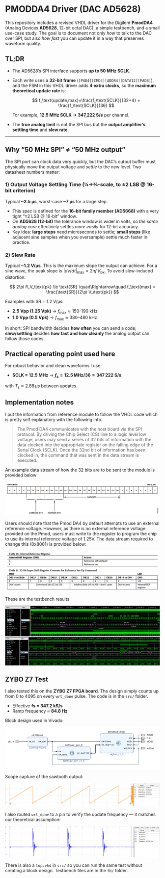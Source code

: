 # PMODDA4 Driver (DAC AD5628)

This repository includes a revised VHDL driver for the Digilent **PmodDA4** (Analog Devices **AD5628**, 12-bit octal DAC), a simple testbench, and a small use-case study. The goal is to document not only *how* to talk to the DAC over SPI, but also *how fast* you can update it in a way that preserves waveform quality.

## TL;DR

* The AD5628’s SPI interface supports **up to 50 MHz SCLK**.
* Each write uses a **32-bit frame** (`[PAD4][CMD4][ADDR4][DATA12][PAD8]`), and the FSM in this VHDL driver adds **4 extra clocks**, so the **maximum theoretical update rate** is:

  $$
  f_\text{update,max}=\frac{f_\text{SCLK}}{32+4} = \frac{f_\text{SCLK}}{36}
  $$

  For example, **12.5 MHz SCLK → 347,222 S/s** per channel.
* The **true analog limit** is not the SPI bus but the **output amplifier’s settling time** and **slew rate**.

---

## Why “50 MHz SPI” ≠ “50 MHz output”

The SPI port can clock data very quickly, but the DAC’s output buffer must physically move the output voltage and *settle* to the new level. Two datasheet numbers matter:

### 1) Output Voltage Settling Time (¼→¾-scale, to ±2 LSB @ 16-bit criterion)

Typical **~2.5 µs**, worst-case **~7 µs** for a large step.

* This spec is defined for the **16-bit family member (AD5668)** with a very tight “±2 LSB @ 16-bit” window.
* On **AD5628 (12-bit)** the tolerance window is wider in volts, so *the same analog core* effectively settles *more easily* for 12-bit accuracy.
* Key idea: **large steps** need microseconds to settle; **small steps** (like adjacent sine samples when you oversample) settle much faster in practice.

### 2) Slew Rate

Typical **~1.2 V/µs**. This is the maximum slope the output can achieve.
For a sine wave, the peak slope is $\lvert dv/dt\rvert_\text{max} = 2\pi f\,V_\text{pk}$.
To avoid slew-induced distortion:

$$
2\pi f\,V_\text{pk} \le \text{SR}
\quad\Rightarrow\quad
f_\text{max} = \frac{\text{SR}}{2\pi V_\text{pk}}
$$

Examples with SR = 1.2 V/µs:

* **2.5 Vpp (1.25 Vpk)** → $f_\text{max} \approx 150\text{–}190\ \text{kHz}$
* **1.0 Vpp (0.5 Vpk)** → $f_\text{max} \approx 380\text{–}480\ \text{kHz}$

In short: SPI bandwidth decides **how often** you can send a code; **slew/settling** decides **how fast and how cleanly** the analog output can follow those codes.

## Practical operating point used here

For robust behavior and clean waveforms I use:

* **SCLK = 12.5 MHz** → **$f_s = 12.5\,\text{MHz}/36 = 347\,222\ \text{S/s}$**.

with $T_s \approx 2.88\,\mu s$ between updates.


## Implementation notes

I put the information from reference module to follow the VHDL code which is pretty self explanatory with the following info.

> The Pmod DA4 communicates with the host board via the SPI protocol. By driving the Chip Select (CS) line to a logic level low voltage, users may send a series of 32 bits of information with the data clocked into the appropriate register on the falling edge of the Serial Clock (SCLK). Once the 32nd bit of information has been clocked in, the command that was sent in the data stream is executed.

An example data stream of how the 32 bits are to be sent to the module is provided below 

![datastream](docs/pmodda4_datastream.png)

Users should note that the Pmod DA4 by default attempts to use an external reference voltage. However, as there is no external reference voltage provided on the Pmod, users must write to the register to program the chip to use its internal reference voltage of 1.25V. The data stream required to change this (0x8001) is provided below:

![internal](docs/pmodda4_internalreferencevoltage.png)

These are the testbench results

![testbench1](docs/waveform.png)
![testbench2](docs/waveform2.png)

## ZYBO Z7 Test

I also tested this on the **ZYBO Z7 FPGA board**. The design simply counts up from 0 to 4095 on every `wrt_done` pulse. The code is in the `src/` folder.

* Effective **fs = 347.2 kS/s**
* Ramp frequency ≈ **84.8 Hz**

Block design used in Vivado:

![bd](docs/bd.png)

Scope capture of the sawtooth output:

![toothsaw](docs/toothsaw.png)

I also routed `wrt_done` to a pin to verify the update frequency — it matches our theoretical assumption:

![wdone](docs/wdone.png)

There is also a `top.vhd` in `src/` so you can run the same test without creating a block design. Testbench files are in the `tb/` folder.
